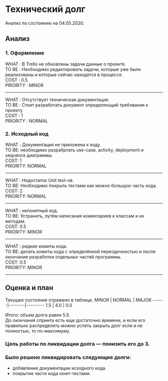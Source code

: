 # Технический долг
Анализ по состоянию на 04.05.2020.
## Анализ
### 1. Оформление
WHAT : В Trello не обновлены задачи данные о проекте.   
TO BE : Необходимо редактировать задачи, которые уже были реализованы и которые сейчас находятся в процессе.    
COST : 0.5    
PRIORITY : MINOR
***
WHAT : Отсутствует техническая документация.    
TO BE : Стоит разработать документ определяющий требования к проекту    
COST : 1     
PRIORITY : NORMAL   
### 2. Исходный код    
WHAT : Документация не приложена к коду.     
TO BE: необходимо разрабртать use-case, activity, deployment и sequence диаграммы.   
COST: 1   
PRIORITY: NORMAL
***
WHAT : Недостаток Unit test-ов.   
TO BE: Необходимо покрыть тестами как можно большую часть кода.    
COST: 2    
PRIORITY: NORMAL
***
WHAT : непонятный код.    
TO BE: Устранить, путём написания коментариев к классам и их методам.     
COST: 0.5    
PRIORITY: MINOR
***
WHAT : редкие комиты кода.    
TO BE: делать комиты кода с определённой переодичностью и после окончание разработки отдельных частей программы.     
COST: 0.5    
PRIORITY: MINOR
***
## Оценка  и план
Текущее состояние отражено в таблице.
MINOR |	NORMAL |	MAJOR 
------|--------|---------
1.5   | 4.0	   | 0.0

Итого: объем долга равен 5.5.   
До окончания спринта есть еще достаточно времени, и если его правильно распределить можно успеть закрыть долг если и не полностью, то по-максимуму.   
### Цель работы по ликвидации долга — понизить его до 3.
### Было решено ликвидировать следующие долги:
- добавление документации исходного кода.
- покрытие части кода юнит-тестами.
